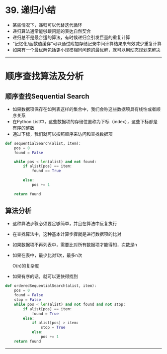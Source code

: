 # 39. 递归小结

- 某些情况下，递归可以代替迭代循环
- 递归算法通常能够跟问题的表达自然契合
- 递归总不是最合适的算法，有时候递归会引发巨量的重复计算
- “记忆化/函数值缓存”可以通过附加存储记录中间计算结果来有效减少重复计算
- 如果有一个最优解包括更小规模相同问题的最优解，就可以用动态规划来解决

---

# 顺序查找算法及分析

## 顺序查找Sequential Search

- 如果数据项保存在如列表这样的集合中，我们会称这些数据项具有线性或者顺序关系
- 在Python List中，这些数据项的存储位置称为下标（index），这些下标都是有序的整数
- 通过下标，我们就可以按照顺序来访问和查找数据项

```python
def sequentialSearch(alist, item):
    pos = 0
    found = False

    while pos < len(alist) and not found:
        if alist[pos] == item:
            found == True
        
        else:
            pos += 1
    
    return found
```

## 算法分析

- 这种算法步骤必须要足够简单，并且在算法中反复执行
- 在查找算法中，这种基本计算步骤就是进行数据项的比对
- 如果数据项不再列表中，需要比对所有数据项才能得知，次数是n
- 如果在表中，最少比对1次，最多n次

    O(n)的复杂度

- 如果有序的话，就可以更快得找到

```python
def orderedSequentialSearch(alist, item):
    pos = 0
    found = False
    stop = False
    while pos < len(alist) and not found and not stop:
        if alist[pos] == item:
            found = True
        else:
            if alist[pos] > item:
                stop = True
            else:
                pos += 1
    return found
```

---